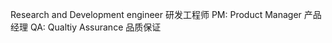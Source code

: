 

Research and Development engineer   研发工程师
PM: Product Manager            产品经理
QA: Qualtiy Assurance       品质保证